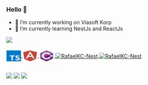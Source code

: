<link rel="stylesheet" href="https://cdn.jsdelivr.net/gh/devicons/devicon@v2.12.0/devicon.min.css">

### Hello 👋


- 🔭 I’m currently working on Viasoft Korp 
- 🌱 I’m currently learning NestJs and ReactJs

 <div>
  <a href="https://github.com/RafaelKC">
  <img height="180em" src="https://github-readme-stats.vercel.app/api?username=RafaelKC&show_icons=true&theme=gruvbox&include_all_commits=true&count_private=true"/>
   
  <div style="display: inline_block"><br>
    <img align="center" alt="RafaelKC-TypeScript" height="30" width="40" src="https://raw.githubusercontent.com/RafaelKC/RafaelKC/main/SVG/typescript-original.svg">
    <img align="center" alt="RafaelKC-Angular" height="30" width="40" src="https://raw.githubusercontent.com/RafaelKC/RafaelKC/main/SVG/angularjs-plain.svg">
    <img align="center" alt="RafaelKC-Csharp" height="30" width="40" src="https://raw.githubusercontent.com/RafaelKC/RafaelKC/main/SVG/csharp-original.svg">
    <img align="center" alt="RafaelKC-Nest" height="30" width="40" src="https://cdn.jsdelivr.net/gh/devicons/devicon/icons/nestjs/nestjs-plain.svg">
   <img align="center" alt="RafaelKC-Nest" height="30" width="40" src="https://cdn.jsdelivr.net/gh/devicons/devicon/icons/docker/docker-plain.svg">
</div> 

##

<div> 



  <a href = "mailto:contato.rafael.chicovis@gmail.com"><img src="https://img.shields.io/badge/Gmail-D14836?style=for-the-badge&logo=gmail&logoColor=white" target="_blank"></a>
  <a href="https://www.linkedin.com/in/rafael-kaua-chicovis/" target="_blank"><img src="https://img.shields.io/badge/-LinkedIn-%230077B5?style=for-the-badge&logo=linkedin&logoColor=white" target="_blank"></a>
  <a href="https://t.me/RafaelChicovis" target="_blank"><img src="https://img.shields.io/badge/Telegram-2CA5E0?style=for-the-badge&logo=telegram&logoColor=white" target="_blank"></a> 
